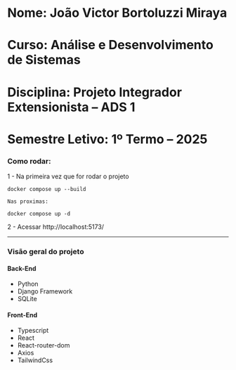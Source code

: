 # Nome: João Victor Bortoluzzi Miraya
# Curso: Análise e Desenvolvimento de Sistemas
# Disciplina: Projeto Integrador Extensionista – ADS 1
# Semestre Letivo: 1º Termo – 2025


### Como rodar:

1 - Na primeira vez que for rodar o projeto

    docker compose up --build

    Nas proximas:

    docker compose up -d

2 - Acessar http://localhost:5173/

----- 

### Visão geral do projeto

#### Back-End
* Python
* Django Framework
* SQLite

#### Front-End
* Typescript
* React
* React-router-dom
* Axios
* TailwindCss